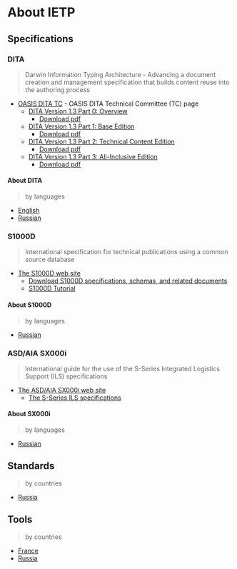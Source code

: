 # About IETP

## Specifications

### DITA
> Darwin Information Typing Architecture - Advancing a document creation and
management specification that builds content reuse into the authoring process

- [OASIS DITA TC][SPEC_1] - OASIS DITA Technical Committee (TC) page
    - [DITA Version 1.3 Part 0: Overview][SPEC_1.1]
        - [Download pdf][SPEC_1.1.1]
    - [DITA Version 1.3 Part 1: Base Edition][SPEC_1.2]
        - [Download pdf][SPEC_1.2.1]
    - [DITA Version 1.3 Part 2: Technical Content Edition][SPEC_1.3]
        - [Download pdf][SPEC_1.3.1]
    - [DITA Version 1.3 Part 3: All-Inclusive Edition][SPEC_1.4]
        - [Download pdf][SPEC_1.4.1]

#### About DITA

> by languages

- [English](./specifications/about-dita/english.md)
- [Russian](./specifications/about-dita/russian.md)

### S1000D
> International specification for technical publications using a common source
database

- [The S1000D web site][SPEC_2]
    - [Download S1000D specifications, schemas, and related documents][SPEC_2.1]
    - [S1000D Tutorial][SPEC_2.2]

#### About S1000D

> by languages

- [Russian](./specifications/about-s1000d/russian.md)

### ASD/AIA SX000i
> International guide for the use of the S-Series Integrated Logistics Support
(ILS) specifications

- [The ASD/AIA SX000i web site][SPEC_3]
    - [The S-Series ILS specifications][SPEC_3.1]

#### About SX000i

> by languages

- [Russian](./specifications/about-sx000i/russian.md)

## Standards

> by countries

- [Russia](./standards/russia.md)

## Tools

> by countries

- [France](./tools/france.md)
- [Russia](./tools/russia.md)

[SPEC_1]: https://www.oasis-open.org/committees/tc_home.php?wg_abbrev=dita
[SPEC_1.1]: http://docs.oasis-open.org/dita/dita/v1.3/dita-v1.3-part0-overview.html
[SPEC_1.1.1]: http://docs.oasis-open.org/dita/dita/v1.3/dita-v1.3-part0-overview.pdf
[SPEC_1.2]: http://docs.oasis-open.org/dita/dita/v1.3/dita-v1.3-part1-base.html
[SPEC_1.2.1]: http://docs.oasis-open.org/dita/dita/v1.3/dita-v1.3-part1-base.pdf
[SPEC_1.3]: http://docs.oasis-open.org/dita/dita/v1.3/dita-v1.3-part2-tech-content.html
[SPEC_1.3.1]: http://docs.oasis-open.org/dita/dita/v1.3/dita-v1.3-part2-tech-content.pdf
[SPEC_1.4]: http://docs.oasis-open.org/dita/dita/v1.3/dita-v1.3-part3-all-inclusive.html
[SPEC_1.4.1]: http://docs.oasis-open.org/dita/dita/v1.3/dita-v1.3-part3-all-inclusive.pdf
[SPEC_2]: http://public.s1000d.org/Pages/Home.aspx
[SPEC_2.1]: http://public.s1000d.org/Downloads/Pages/S1000DDownloads.aspx
[SPEC_2.2]: http://s1000d.org/Downloads/Documents/2012_UF/Haslam%20Mally%20S1000D%20Tutorial.pdf
[SPEC_3]: http://www.sx000i.org/
[SPEC_3.1]: http://www.sx000i.org/docs/The_S-Series_of_ILS%20specifications-Overview.pdf
